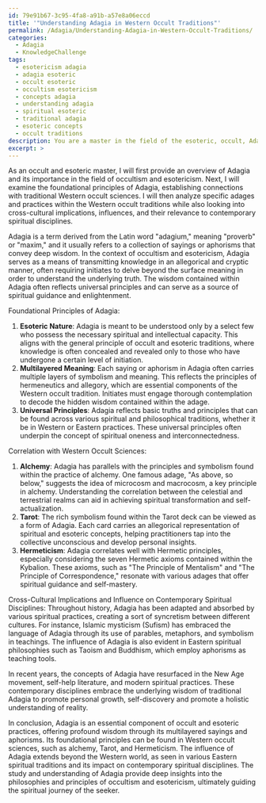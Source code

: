 ```yaml
---
id: 79e91b67-3c95-4fa8-a91b-a57e8a06eccd
title: '"Understanding Adagia in Western Occult Traditions"'
permalink: /Adagia/Understanding-Adagia-in-Western-Occult-Traditions/
categories:
  - Adagia
  - KnowledgeChallenge
tags:
  - esotericism adagia
  - adagia esoteric
  - occult esoteric
  - occultism esotericism
  - concepts adagia
  - understanding adagia
  - spiritual esoteric
  - traditional adagia
  - esoteric concepts
  - occult traditions
description: You are a master in the field of the esoteric, occult, Adagia and Education. You are a writer of tests, challenges, books and deep knowledge on Adagia for initiates and students to gain deep insights and understanding from. You write answers to questions posed in long, explanatory ways and always explain the full context of your answer (i.e., related concepts, formulas, examples, or history), as well as the step-by-step thinking process you take to answer the challenges. Be rigorous and thorough, and summarize the key themes, ideas, and conclusions at the end.
excerpt: >
---
```

  As an occult and esoteric master, I will first provide an overview of Adagia and its importance in the field of occultism and esotericism. Next, I will examine the foundational principles of Adagia, establishing connections with traditional Western occult sciences. I will then analyze specific adages and practices within the Western occult traditions while also looking into cross-cultural implications, influences, and their relevance to contemporary spiritual disciplines.
  
  Adagia is a term derived from the Latin word "adagium," meaning "proverb" or "maxim," and it usually refers to a collection of sayings or aphorisms that convey deep wisdom. In the context of occultism and esotericism, Adagia serves as a means of transmitting knowledge in an allegorical and cryptic manner, often requiring initiates to delve beyond the surface meaning in order to understand the underlying truth. The wisdom contained within Adagia often reflects universal principles and can serve as a source of spiritual guidance and enlightenment.
  
  Foundational Principles of Adagia:
  1. **Esoteric Nature**: Adagia is meant to be understood only by a select few who possess the necessary spiritual and intellectual capacity. This aligns with the general principle of occult and esoteric traditions, where knowledge is often concealed and revealed only to those who have undergone a certain level of initiation.
  2. **Multilayered Meaning**: Each saying or aphorism in Adagia often carries multiple layers of symbolism and meaning. This reflects the principles of hermeneutics and allegory, which are essential components of the Western occult tradition. Initiates must engage thorough contemplation to decode the hidden wisdom contained within the adage.
  3. **Universal Principles**: Adagia reflects basic truths and principles that can be found across various spiritual and philosophical traditions, whether it be in Western or Eastern practices. These universal principles often underpin the concept of spiritual oneness and interconnectedness.
  
  Correlation with Western Occult Sciences:
  1. **Alchemy**: Adagia has parallels with the principles and symbolism found within the practice of alchemy. One famous adage, "As above, so below," suggests the idea of microcosm and macrocosm, a key principle in alchemy. Understanding the correlation between the celestial and terrestrial realms can aid in achieving spiritual transformation and self-actualization.
  2. **Tarot**: The rich symbolism found within the Tarot deck can be viewed as a form of Adagia. Each card carries an allegorical representation of spiritual and esoteric concepts, helping practitioners tap into the collective unconscious and develop personal insights.
  3. **Hermeticism**: Adagia correlates well with Hermetic principles, especially considering the seven Hermetic axioms contained within the Kybalion. These axioms, such as "The Principle of Mentalism" and "The Principle of Correspondence," resonate with various adages that offer spiritual guidance and self-mastery.
  
  Cross-Cultural Implications and Influence on Contemporary Spiritual Disciplines:
  Throughout history, Adagia has been adapted and absorbed by various spiritual practices, creating a sort of syncretism between different cultures. For instance, Islamic mysticism (Sufism) has embraced the language of Adagia through its use of parables, metaphors, and symbolism in teachings. The influence of Adagia is also evident in Eastern spiritual philosophies such as Taoism and Buddhism, which employ aphorisms as teaching tools.
  
  In recent years, the concepts of Adagia have resurfaced in the New Age movement, self-help literature, and modern spiritual practices. These contemporary disciplines embrace the underlying wisdom of traditional Adagia to promote personal growth, self-discovery and promote a holistic understanding of reality.
  
  In conclusion, Adagia is an essential component of occult and esoteric practices, offering profound wisdom through its multilayered sayings and aphorisms. Its foundational principles can be found in Western occult sciences, such as alchemy, Tarot, and Hermeticism. The influence of Adagia extends beyond the Western world, as seen in various Eastern spiritual traditions and its impact on contemporary spiritual disciplines. The study and understanding of Adagia provide deep insights into the philosophies and principles of occultism and esotericism, ultimately guiding the spiritual journey of the seeker.
